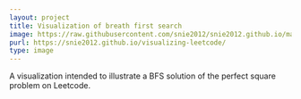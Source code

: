 ```yaml
---
layout: project
title: Visualization of breath first search
image: https://raw.githubusercontent.com/snie2012/snie2012.github.io/master/images/projects/bfs.png
purl: https://snie2012.github.io/visualizing-leetcode/
type: image
---
```


A visualization intended to illustrate a BFS solution of the perfect square problem on Leetcode.